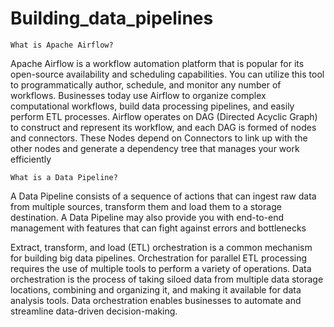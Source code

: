 # Building_data_pipelines

    What is Apache Airflow?

Apache Airflow is a workflow automation platform that is popular for its open-source availability and scheduling capabilities. 
You can utilize this tool to programmatically author, schedule, and monitor any number of workflows. 
Businesses today use Airflow to organize complex computational workflows, build data processing pipelines, and easily perform ETL processes. 
Airflow operates on DAG (Directed Acyclic Graph) to construct and represent its workflow, and each DAG is formed of nodes and connectors. 
These Nodes depend on Connectors to link up with the other nodes and generate a dependency tree that manages your work efficiently


    What is a Data Pipeline?
A Data Pipeline consists of a sequence of actions that can ingest raw data from multiple sources, transform them and load them to a storage destination.
A Data Pipeline may also provide you with end-to-end management with features that can fight against errors and bottlenecks

Extract, transform, and load (ETL) orchestration is a common mechanism 
for building big data pipelines. Orchestration for parallel ETL processing requires 
the use of multiple tools to perform a variety of operations. Data orchestration is the 
process of taking siloed data from multiple data storage locations, combining and 
organizing it, and making it available for data analysis tools. Data orchestration 
enables businesses to automate and streamline data-driven decision-making.
